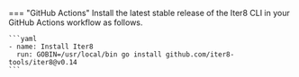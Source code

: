 === "GitHub Actions"
    Install the latest stable release of the Iter8 CLI in your GitHub Actions workflow as follows.

    ```yaml
    - name: Install Iter8
      run: GOBIN=/usr/local/bin go install github.com/iter8-tools/iter8@v0.14
    ```
